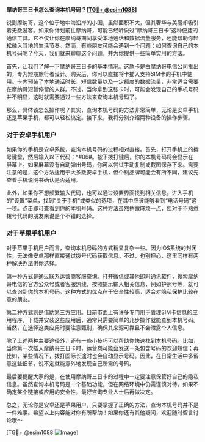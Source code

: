 **摩纳哥三日卡怎么查询本机号码？[[TG💪+ @esim1088](https://t.me/s/esim1088)]**

说到摩纳哥，这个位于地中海沿岸的小国，虽然面积不大，但其奢华与美丽却吸引着无数游客。如果你计划前往摩纳哥，可能已经听说过“摩纳哥三日卡”这种便捷的通信工具。它不仅让你在摩纳哥期间享受本地通话和数据流量服务，还能帮助你轻松融入当地的生活节奏。然而，有些朋友可能会遇到一个问题：如何查询自己的本机号码呢？今天，我们就来聊聊这个问题，并为你提供一些简单实用的方法。

首先，让我们了解一下摩纳哥三日卡的基本情况。这款卡是由摩纳哥电信公司推出的，专为短期旅行者设计。购买后，你可以直接将卡插入支持SIM卡的手机中使用。卡内预装了本地通话时长、短信数量以及一定额度的数据流量，非常适合需要在摩纳哥短暂停留的人群。不过，当你拿到这张卡时，可能会发现自己的手机号码并不明显，这时就需要通过一些方法来查询本机号码了。

那么，具体该怎么操作呢？其实，查询本机号码的方法非常简单，无论是安卓手机还是苹果手机，都可以轻松搞定。接下来，我将分别介绍两种设备的操作步骤。

### 对于安卓手机用户

如果你的手机是安卓系统，查询本机号码的过程相对直接。首先，打开手机上的拨号键盘，然后输入以下代码：*#06#。按下拨打键后，你的本机号码将会显示在屏幕上。如果屏幕没有自动弹出号码，你可以尝试手动复制或截图保存下来。需要注意的是，这个方法适用于大多数安卓手机，但个别品牌可能会有所不同，建议先查看手机说明书确认是否适用。

此外，如果你不想频繁输入代码，也可以通过设置界面找到相关信息。进入手机的“设置”菜单，找到“关于手机”或类似的选项，在其中应该能够看到“电话号码”这一项。点击即可查看到你的本机号码。这种方法虽然稍微麻烦一点，但对于不熟悉拨号代码的朋友来说是个不错的选择。

### 对于苹果手机用户

对于苹果手机用户而言，查询本机号码的方式稍显复杂一些。因为iOS系统的封闭性，无法像安卓那样直接通过拨号代码获取信息。不过，也别担心，这里同样有两种解决办法供你选择。

第一种方式是通过联系运营商客服查询。打开微信或其他即时通讯软件，搜索摩纳哥电信的官方公众号或者客服热线，按照提示输入相关信息，例如护照号等，就可以查询到你的本机号码。这种方式的优点在于安全性较高，适合对隐私保护比较在意的朋友。

第二种方式则是借助第三方应用。目前市面上有许多专门用于管理SIM卡信息的应用程序，下载并安装这些应用后，通常只需要简单的几步操作就能查到本机号码。当然，在选择这类应用时要注意甄别，确保其来源可靠且不会泄露个人信息。

除了上述两种主要途径外，还有一些小技巧可以帮助你快速找到本机号码。比如，当你第一次插入摩纳哥三日卡时，运营商可能会发送一条包含号码的欢迎短信；再比如，某些情况下，拨打国际长途时也会自动显示号码。因此，在日常生活中多留意这些细节，说不定就能意外地发现自己所需的号码。

最后要提醒大家的是，在使用摩纳哥三日卡的过程中一定要注意保管好自己的隐私信息。虽然查询本机号码是一个基础功能，但在网络环境中仍需谨慎对待。如果不确定某个链接或应用的安全性，最好咨询专业人士后再做决定。

总之，无论你是安卓还是苹果用户，只要掌握了正确的方法，查询本机号码并不是一件难事。希望以上内容能对你有所帮助！如果你还有其他疑问，欢迎随时留言讨论哦～

[[TG💪+ @esim1088](https://t.me/s/esim1088) ![Image](https://i.postimg.cc/4NQfJmqS/Snipaste-2025-05-13-00-14-12.png)]